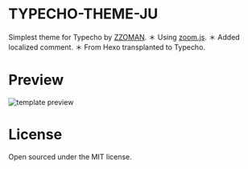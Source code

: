 # TYPECHO-THEME-JU
Simplest theme for Typecho by [ZZOMAN](https://github.com/reumia/hexo-theme-zzoman2015/blob/master/readme.md).
＊ Using [zoom.js](https://github.com/fat/zoom.js).
＊ Added localized comment.
＊ From Hexo transplanted to Typecho.

# Preview
![template preview](https://ddydeg.by3302.livefilestore.com/y2p1ZgHER4eIFaEHhwaf96MvZH4_iLufEIDj7o8acDgI1GXFDtPI-eRAgvokFoR9irbz738gMmWc_N7yexG6uhB1Dcmelb0cXg8HexpiAdZ5HQ/m.png "Ju template preview")

# License
Open sourced under the MIT license.